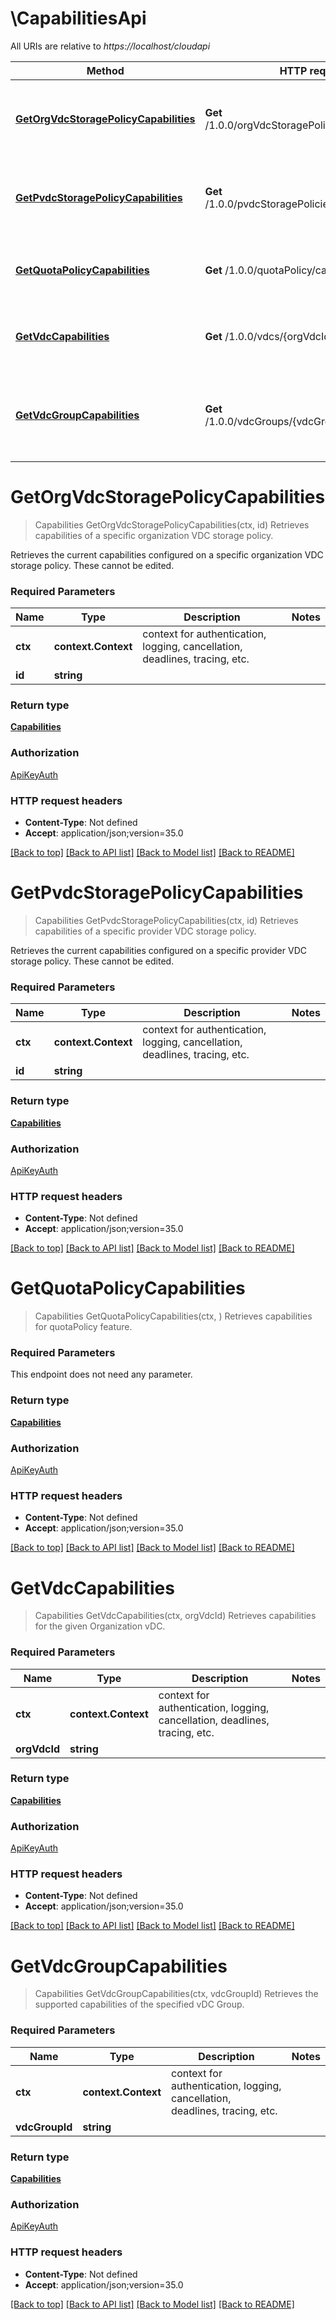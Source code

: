 # \CapabilitiesApi

All URIs are relative to *https://localhost/cloudapi*

Method | HTTP request | Description
------------- | ------------- | -------------
[**GetOrgVdcStoragePolicyCapabilities**](CapabilitiesApi.md#GetOrgVdcStoragePolicyCapabilities) | **Get** /1.0.0/orgVdcStoragePolicies/{id}/capabilities | Retrieves capabilities of a specific organization VDC storage policy.
[**GetPvdcStoragePolicyCapabilities**](CapabilitiesApi.md#GetPvdcStoragePolicyCapabilities) | **Get** /1.0.0/pvdcStoragePolicies/{id}/capabilities | Retrieves capabilities of a specific provider VDC storage policy.
[**GetQuotaPolicyCapabilities**](CapabilitiesApi.md#GetQuotaPolicyCapabilities) | **Get** /1.0.0/quotaPolicy/capabilities | Retrieves capabilities for quotaPolicy feature.
[**GetVdcCapabilities**](CapabilitiesApi.md#GetVdcCapabilities) | **Get** /1.0.0/vdcs/{orgVdcId}/capabilities | Retrieves capabilities for the given Organization vDC.
[**GetVdcGroupCapabilities**](CapabilitiesApi.md#GetVdcGroupCapabilities) | **Get** /1.0.0/vdcGroups/{vdcGroupId}/capabilities | Retrieves the supported capabilities of the specified vDC Group.


# **GetOrgVdcStoragePolicyCapabilities**
> Capabilities GetOrgVdcStoragePolicyCapabilities(ctx, id)
Retrieves capabilities of a specific organization VDC storage policy.

Retrieves the current capabilities configured on a specific organization VDC storage policy. These cannot be edited. 

### Required Parameters

Name | Type | Description  | Notes
------------- | ------------- | ------------- | -------------
 **ctx** | **context.Context** | context for authentication, logging, cancellation, deadlines, tracing, etc.
  **id** | **string**|  | 

### Return type

[**Capabilities**](Capabilities.md)

### Authorization

[ApiKeyAuth](../README.md#ApiKeyAuth)

### HTTP request headers

 - **Content-Type**: Not defined
 - **Accept**: application/json;version=35.0

[[Back to top]](#) [[Back to API list]](../README.md#documentation-for-api-endpoints) [[Back to Model list]](../README.md#documentation-for-models) [[Back to README]](../README.md)

# **GetPvdcStoragePolicyCapabilities**
> Capabilities GetPvdcStoragePolicyCapabilities(ctx, id)
Retrieves capabilities of a specific provider VDC storage policy.

Retrieves the current capabilities configured on a specific provider VDC storage policy. These cannot be edited. 

### Required Parameters

Name | Type | Description  | Notes
------------- | ------------- | ------------- | -------------
 **ctx** | **context.Context** | context for authentication, logging, cancellation, deadlines, tracing, etc.
  **id** | **string**|  | 

### Return type

[**Capabilities**](Capabilities.md)

### Authorization

[ApiKeyAuth](../README.md#ApiKeyAuth)

### HTTP request headers

 - **Content-Type**: Not defined
 - **Accept**: application/json;version=35.0

[[Back to top]](#) [[Back to API list]](../README.md#documentation-for-api-endpoints) [[Back to Model list]](../README.md#documentation-for-models) [[Back to README]](../README.md)

# **GetQuotaPolicyCapabilities**
> Capabilities GetQuotaPolicyCapabilities(ctx, )
Retrieves capabilities for quotaPolicy feature.

### Required Parameters
This endpoint does not need any parameter.

### Return type

[**Capabilities**](Capabilities.md)

### Authorization

[ApiKeyAuth](../README.md#ApiKeyAuth)

### HTTP request headers

 - **Content-Type**: Not defined
 - **Accept**: application/json;version=35.0

[[Back to top]](#) [[Back to API list]](../README.md#documentation-for-api-endpoints) [[Back to Model list]](../README.md#documentation-for-models) [[Back to README]](../README.md)

# **GetVdcCapabilities**
> Capabilities GetVdcCapabilities(ctx, orgVdcId)
Retrieves capabilities for the given Organization vDC.

### Required Parameters

Name | Type | Description  | Notes
------------- | ------------- | ------------- | -------------
 **ctx** | **context.Context** | context for authentication, logging, cancellation, deadlines, tracing, etc.
  **orgVdcId** | **string**|  | 

### Return type

[**Capabilities**](Capabilities.md)

### Authorization

[ApiKeyAuth](../README.md#ApiKeyAuth)

### HTTP request headers

 - **Content-Type**: Not defined
 - **Accept**: application/json;version=35.0

[[Back to top]](#) [[Back to API list]](../README.md#documentation-for-api-endpoints) [[Back to Model list]](../README.md#documentation-for-models) [[Back to README]](../README.md)

# **GetVdcGroupCapabilities**
> Capabilities GetVdcGroupCapabilities(ctx, vdcGroupId)
Retrieves the supported capabilities of the specified vDC Group.

### Required Parameters

Name | Type | Description  | Notes
------------- | ------------- | ------------- | -------------
 **ctx** | **context.Context** | context for authentication, logging, cancellation, deadlines, tracing, etc.
  **vdcGroupId** | **string**|  | 

### Return type

[**Capabilities**](Capabilities.md)

### Authorization

[ApiKeyAuth](../README.md#ApiKeyAuth)

### HTTP request headers

 - **Content-Type**: Not defined
 - **Accept**: application/json;version=35.0

[[Back to top]](#) [[Back to API list]](../README.md#documentation-for-api-endpoints) [[Back to Model list]](../README.md#documentation-for-models) [[Back to README]](../README.md)

